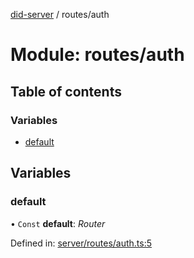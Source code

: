 [did-server](../README.md) / routes/auth

# Module: routes/auth

## Table of contents

### Variables

- [default](routes_auth.md#default)

## Variables

### default

• `Const` **default**: *Router*

Defined in: [server/routes/auth.ts:5](https://github.com/Puzzlepart/did/blob/4fa695e4/server/routes/auth.ts#L5)
